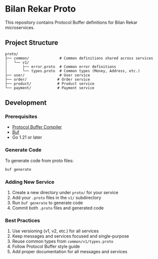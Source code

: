 # Bilan Rekar Proto

This repository contains Protocol Buffer definitions for Bilan Rekar microservices.

## Project Structure

```
proto/
├── common/              # Common definitions shared across services
│   └── v1/
│       ├── error.proto  # Common error definitions
│       └── types.proto  # Common types (Money, Address, etc.)
├── user/                # User service
├── order/              # Order service
├── product/            # Product service
└── payment/            # Payment service
```

## Development

### Prerequisites

- [Protocol Buffer Compiler](https://github.com/protocolbuffers/protobuf)
- [Buf](https://buf.build)
- Go 1.21 or later

### Generate Code

To generate code from proto files:

```bash
buf generate
```

### Adding New Service

1. Create a new directory under `proto/` for your service
2. Add your `.proto` files in the `v1/` subdirectory
3. Run `buf generate` to generate code
4. Commit both `.proto` files and generated code

### Best Practices

1. Use versioning (v1, v2, etc.) for all services
2. Keep messages and services focused and single-purpose
3. Reuse common types from `common/v1/types.proto`
4. Follow Protocol Buffer style guide
5. Add proper documentation for all messages and services 